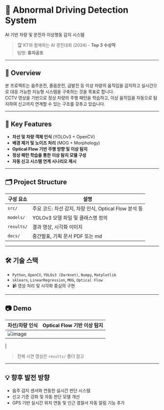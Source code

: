 # 🚓 Abnormal Driving Detection System  
AI 기반 차량 및 운전자 이상행동 감지 시스템

> 🏆 KT와 함께하는 AI 경진대회 (2024) - **Top 3 수상작**  
> 팀명: **휴지공조**

---

## 📌 Overview

본 프로젝트는 음주운전, 졸음운전, 급발진 등 이상 차량의 움직임을 감지하고 실시간으로 대응 가능한 지능형 시스템을 구축하는 것을 목표로 합니다.  
CCTV 영상을 기반으로 정상 차량의 주행 패턴을 학습하고, 이상 움직임을 자동으로 탐지하여 신고까지 연계할 수 있는 구조를 갖추고 있습니다.

---

## 🧠 Key Features

- **차선 및 차량 객체 인식** (YOLOv3 + OpenCV)
- **배경 제거 및 노이즈 처리** (MOG + Morphology)
- **Optical Flow 기반 주행 방향 및 이상 탐지**
- **정상 패턴 학습을 통한 이상 탐지 모델 구성**
- **자동 신고 시스템 연계 시나리오 제시**

---

## 🗂 Project Structure

| 구성 요소 | 설명 |
|-----------|------|
| `src/` | 주요 코드: 차선 감지, 차량 인식, Optical Flow 분석 등 |
| `models/` | YOLOv3 모델 파일 및 클래스명 정의 |
| `results/` | 결과 영상, 시각화 이미지 |
| `docs/` | 중간발표, 기획 문서 PDF 또는 md |

---

## 🛠 기술 스택

- `Python`, `OpenCV`, `YOLOv3 (Darknet)`, `Numpy`, `Matplotlib`
- `sklearn`, `LinearRegression`, `MOG`, `Optical Flow`
- 📹 영상 처리 및 시각화 중심의 구현

---

## 📷 Demo

| 차선/차량 인식 | Optical Flow 기반 이상 탐지 |
|----------------|-----------------------------|
|![image](https://github.com/user-attachments/assets/892cc65a-f061-4244-bbb7-c87a69fc4d41)
 |

> 전체 시연 영상은 `results/` 폴더 참고

---

## 💡 향후 발전 방향

- 음주 감지 센서와 연동한 실시간 판단 시스템
- 신고 기준 강화 및 자동 판단 모델 개선
- GPS 기반 실시간 위치 연동 및 인근 경찰서 자동 알림 기능 추가

